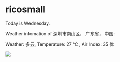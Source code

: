 # ricosmall

Today is Wednesday.

Weather infomation of 深圳市南山区， 广东省， 中国: 

Weather: 多云, Temperature: 27 ℃ , Air Index: 35 优

<img src="https://github-readme-stats.vercel.app/api?username=ricosmall&show_icons=true" />
